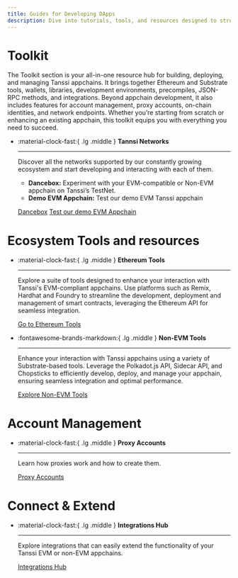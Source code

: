 ```yaml
---
title: Guides for Developing DApps
description: Dive into tutorials, tools, and resources designed to streamline the development process when building DApps on Tanssi and Tanssi appchains.
---
```


# Toolkit

The Toolkit section is your all-in-one resource hub for building, deploying, and managing Tanssi appchains. It brings together Ethereum and Substrate tools, wallets, libraries, development environments, precompiles, JSON-RPC methods, and integrations. Beyond appchain development, it also includes features for account management, proxy accounts, on-chain identities, and network endpoints.
Whether you’re starting from scratch or enhancing an existing appchain, this toolkit equips you with everything you need to succeed.

<div class="grid cards" markdown>

-   :material-clock-fast:{ .lg .middle } __Tannsi Networks__

    ---
    
    Discover all the networks supported by our constantly growing ecosystem and start developing and interacting with each of them.

    - **Dancebox:** Experiment with your EVM-compatible or Non-EVM appchain on Tanssi’s TestNet.
    - **Demo EVM Appchain:** Test our demo EVM Tanssi appchain 

    [Dancebox](../../builders/tanssi-network/testnet/dancebox.md)
    [Test our demo EVM Appchain](../../builders/tanssi-network/testnet/demo-evm-appchain.md)

</div>

# Ecosystem Tools and resources

<div class="grid cards" markdown>

-   :material-clock-fast:{ .lg .middle } __Ethereum Tools__

    ---

    Explore a suite of tools designed to enhance your interaction with Tanssi's EVM-compliant appchains. Use platforms such as Remix, Hardhat and Foundry to streamline the development, deployment and management of smart contracts, leveraging the Ethereum API for seamless integration.

    [Go to Ethereum Tools](ethereum-api/index.md)

-   :fontawesome-brands-markdown:{ .lg .middle } __Non-EVM Tools__

    ---

    Enhance your interaction with Tanssi appchains using a variety of Substrate-based tools. Leverage the Polkadot.js API, Sidecar API, and Chopsticks to efficiently develop, deploy, and manage your appchain, ensuring seamless integration and optimal performance.

    [Explore Non-EVM Tools](substrate-api/index.md)

</div>

# Account Management

<div class="grid cards" markdown>

-   :material-clock-fast:{ .lg .middle } __Proxy Accounts__

    ---
    
    Learn how proxies work and how to create them.

    [Proxy Accounts](../../builders/account-management/proxy-accounts.md) 
    
</div>

# Connect & Extend
<div class="grid cards" markdown>

-   :material-clock-fast:{ .lg .middle } __Integrations Hub__

    ---
    
    Explore integrations that can easily extend the functionality of your Tanssi EVM or non-EVM appchains.

    [Integrations Hub](integrations/index.md) 
    
</div>